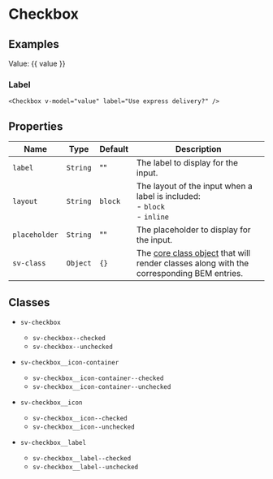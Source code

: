 <script setup>
import { ref } from "vue";
import { Checkbox } from "@/components";

const value = ref(false);
</script>

# Checkbox

## Examples

Value: {{ value }}

<Checkbox v-model="value" />

### Label

<Checkbox v-model="value" label="Use express delivery?" />

```vue
<Checkbox v-model="value" label="Use express delivery?" />
```

## Properties

| Name | Type | Default | Description |
| --- | --- | --- | --- |
| `label` | `String` | "" | The label to display for the input. |
| `layout` | `String` | `block` | The layout of the input when a label is included:<br/>- `block`<br/>- `inline` |
| `placeholder` | `String` | "" | The placeholder to display for the input. |
| `sv-class` | `Object`    | `{}`        | The [core class object](/components/core-class) that will render classes along with the corresponding BEM entries.             |

## Classes

- `sv-checkbox`
  - `sv-checkbox--checked`
  - `sv-checkbox--unchecked`

- `sv-checkbox__icon-container`
  - `sv-checkbox__icon-container--checked`
  - `sv-checkbox__icon-container--unchecked`

- `sv-checkbox__icon`
  - `sv-checkbox__icon--checked`
  - `sv-checkbox__icon--unchecked`

- `sv-checkbox__label`
  - `sv-checkbox__label--checked`
  - `sv-checkbox__label--unchecked`